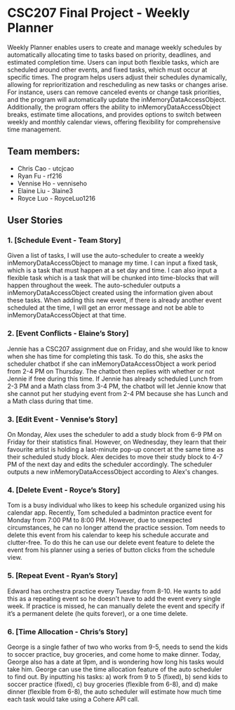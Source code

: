 # CSC207 Final Project - Weekly Planner

Weekly Planner enables users to create and manage weekly schedules by automatically allocating time to tasks based on 
priority, deadlines, and estimated completion time. Users can input both flexible tasks, which are scheduled around 
other events, and fixed tasks, which must occur at specific times. The program helps users adjust their schedules 
dynamically, allowing for reprioritization and rescheduling as new tasks or changes arise. For instance, users can 
remove canceled events or change task priorities, and the program will automatically update the inMemoryDataAccessObject. Additionally, 
the program offers the ability to inMemoryDataAccessObject breaks, estimate time allocations, and provides options to switch between 
weekly and monthly calendar views, offering flexibility for comprehensive time management.

## Team members:

- Chris Cao - utcjcao
- Ryan Fu - rf216
- Vennise Ho - venniseho
- Elaine Liu - 3laine3
- Royce Luo - RoyceLuo1216

## User Stories

### 1. [Schedule Event - Team Story] 
Given a list of tasks, I will use the auto-scheduler to create a weekly inMemoryDataAccessObject to manage my time. I can input a fixed 
task, which is a task that must happen at a set day and time. I can also input a flexible task which is a task that 
will be chunked into time-blocks that will happen throughout the week. The auto-scheduler outputs a inMemoryDataAccessObject created 
using the information given about these tasks. When adding this new event, if there is already another event scheduled 
at the time, I will get an error message and not be able to inMemoryDataAccessObject at that time.

### 2. [Event Conflicts - Elaine’s Story] 
Jennie has a CSC207 assignment due on Friday, and she would like to know when she has time for completing this task. To do this, she asks the scheduler chatbot if she can inMemoryDataAccessObject a work period from 2-4 PM on Thursday. The chatbot then replies with whether or not Jennie if free during this time. If Jennie has already scheduled Lunch from 2-3 PM and a Math class from 3-4 PM, the chatbot will let Jennie know that she cannot put her studying event from 2-4 PM because she has Lunch and a Math class during that time.

### 3. [Edit Event - Vennise’s Story] 
On Monday, Alex uses the scheduler to add a study block from 6-9 PM on Friday for their statistics final. However, 
on Wednesday, they learn that their favourite artist is holding a last-minute pop-up concert at the same time as their 
scheduled study block. Alex decides to move their study block to 4-7 PM of the next day and edits the scheduler accordingly.
The scheduler outputs a new inMemoryDataAccessObject according to Alex's changes.

### 4. [Delete Event - Royce’s Story]
Tom is a busy individual who likes to keep his schedule organized using his calendar app. Recently, Tom scheduled a badminton practice event for Monday from 7:00 PM to 8:00 PM. However, due to unexpected circumstances, he can no longer attend the practice session. Tom needs to delete this event from his calendar to keep his schedule accurate and clutter-free. To do this he can use our delete event feature to delete the event from his planner using a series of button clicks from the schedule view. 

### 5. [Repeat Event - Ryan’s Story]
Edward has orchestra practice every Tuesday from 8-10. He wants to add this as a repeating event so he doesn't have to 
add the event every single week. If practice is missed, he can manually delete the event and specify if it’s a 
permanent delete (he quits forever), or a one time delete.

### 6. [Time Allocation - Chris’s Story]
George is a single father of two who works from 9-5, needs to send the kids to soccer practice, buy groceries, and come 
home to make dinner. Today, George also has a date at 9pm, and is wondering how long his tasks would take him. George 
can use the time allocation feature of the auto scheduler to find out. By inputting his tasks: a) work from 9 to 5 
(fixed), b) send kids to soccer practice (fixed), c) buy groceries (flexible from 6-8), and d) make dinner (flexible 
from 6-8), the auto scheduler will estimate how much time each task would take using a Cohere API call.


